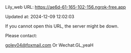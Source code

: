 Lily_web URL: https://ae6d-61-165-102-156.ngrok-free.app

Updated at: 2024-12-09 12:02:03

If you cannot open this URL, the server might be down.

Please contact: 

goley04@foxmail.com Or Wechat:GL_yeaH